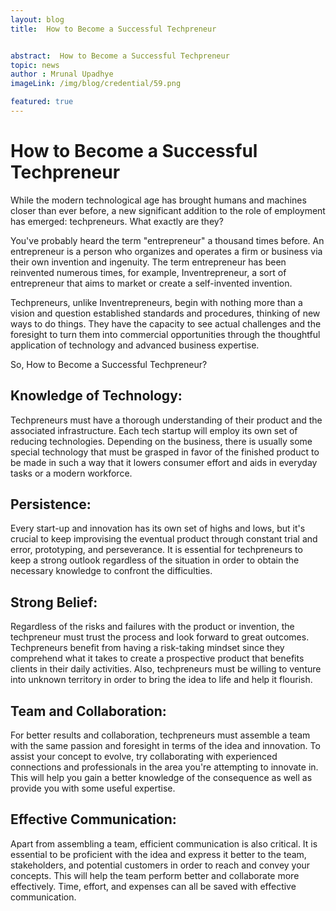 ```yaml
---
layout: blog
title:  How to Become a Successful Techpreneur


abstract:  How to Become a Successful Techpreneur
topic: news
author : Mrunal Upadhye
imageLink: /img/blog/credential/59.png

featured: true
---
```


# How to Become a Successful Techpreneur 


While the modern technological age has brought humans and machines closer than ever before, a new significant addition to the role of employment has emerged: techpreneurs. What exactly are they?

You've probably heard the term "entrepreneur" a thousand times before. An entrepreneur is a person who organizes and operates a firm or business via their own invention and ingenuity. The term entrepreneur has been reinvented numerous times, for example, Inventrepreneur, a sort of entrepreneur that aims to market or create a self-invented invention.

Techpreneurs, unlike Inventrepreneurs, begin with nothing more than a vision and question established standards and procedures, thinking of new ways to do things. They have the capacity to see actual challenges and the foresight to turn them into commercial opportunities through the thoughtful application of technology and advanced business expertise.

So, How to Become a Successful Techpreneur?

## Knowledge of Technology:

Techpreneurs must have a thorough understanding of their product and the associated infrastructure. Each tech startup will employ its own set of reducing technologies. Depending on the business, there is usually some special technology that must be grasped in favor of the finished product to be made in such a way that it lowers consumer effort and aids in everyday tasks or a modern workforce.

## Persistence:

Every start-up and innovation has its own set of highs and lows, but it's crucial to keep improvising the eventual product through constant trial and error, prototyping, and perseverance. It is essential for techpreneurs to keep a strong outlook regardless of the situation in order to obtain the necessary knowledge to confront the difficulties.

## Strong Belief:

Regardless of the risks and failures with the product or invention, the techpreneur must trust the process and look forward to great outcomes. Techpreneurs benefit from having a risk-taking mindset since they comprehend what it takes to create a prospective product that benefits clients in their daily activities. Also, techpreneurs must be willing to venture into unknown territory in order to bring the idea to life and help it flourish.

## Team and Collaboration:

For better results and collaboration, techpreneurs must assemble a team with the same passion and foresight in terms of the idea and innovation. To assist your concept to evolve, try collaborating with experienced connections and professionals in the area you're attempting to innovate in. This will help you gain a better knowledge of the consequence as well as provide you with some useful expertise.

## Effective Communication:

Apart from assembling a team, efficient communication is also critical. It is essential to be proficient with the idea and express it better to the team, stakeholders, and potential customers in order to reach and convey your concepts. This will help the team perform better and collaborate more effectively. Time, effort, and expenses can all be saved with effective communication.

